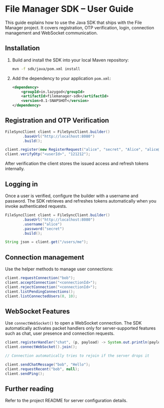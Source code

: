 # File Manager SDK – User Guide

This guide explains how to use the Java SDK that ships with the File Manager project.
It covers registration, OTP verification, login, connection management and WebSocket communication.

## Installation

1. Build and install the SDK into your local Maven repository:

   ```bash
   mvn -f sdk/java/pom.xml install
   ```

2. Add the dependency to your application `pom.xml`:

   ```xml
   <dependency>
       <groupId>in.lazygod</groupId>
       <artifactId>filemanager-sdk</artifactId>
       <version>0.1-SNAPSHOT</version>
   </dependency>
   ```

## Registration and OTP Verification

```java
FileSyncClient client = FileSyncClient.builder()
        .baseUrl("http://localhost:8080")
        .build();

client.register(new RegisterRequest("alice", "secret", "Alice", "alice@example.com"));
client.verifyOtp("<userId>", "121212");
```

After verification the client stores the issued access and refresh tokens internally.

## Logging in

Once a user is verified, configure the builder with a username and password. The SDK
retrieves and refreshes tokens automatically when you invoke authenticated requests.

```java
FileSyncClient client = FileSyncClient.builder()
        .baseUrl("http://localhost:8080")
        .username("alice")
        .password("secret")
        .build();

String json = client.get("/users/me");
```

## Connection management

Use the helper methods to manage user connections:

```java
client.requestConnection("bob");
client.acceptConnection("<connectionId>");
client.rejectConnection("<connectionId>");
client.listPendingConnections();
client.listConnectedUsers(0, 10);
```

## WebSocket Features

Use `connectWebSocket()` to open a WebSocket connection. The SDK automatically
activates packet handlers only for server-supported features such as chat,
user presence and connection requests.

```java
client.registerHandler("chat", (p, payload) -> System.out.println(payload));
client.connectWebSocket().join();

// Connection automatically tries to rejoin if the server drops it

client.sendChatMessage("bob", "Hello");
client.requestRecent("bob", null);
client.sendPing();
```

## Further reading

Refer to the project README for server configuration details.
